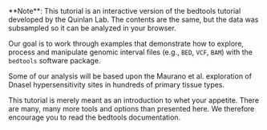 <script>
import Link from "components/Link.svelte";
import Alert from "components/Alert.svelte";
</script>

<Alert>
	**Note**: This tutorial is an interactive version of the <Link href="http://quinlanlab.org/tutorials/bedtools/bedtools.html">bedtools tutorial</Link> developed by the <Link href="http://quinlanlab.org/">Quinlan Lab</Link>. The contents are the same, but the data was subsampled so it can be analyzed in your browser.
</Alert>

Our goal is to work through examples that demonstrate how to explore, process and manipulate genomic interval files (e.g., `BED`, `VCF`, `BAM`) with the `bedtools` software package.

Some of our analysis will be based upon the <Link href="https://science.sciencemag.org/content/337/6099/1190">Maurano et al.</Link> exploration of DnaseI hypersensitivity sites in hundreds of primary tissue types.

This tutorial is merely meant as an introduction to whet your appetite. There are many, many more tools and options than presented here. We therefore encourage you to read the <Link href="https://bedtools.readthedocs.io/en/latest/">bedtools documentation</Link>.
